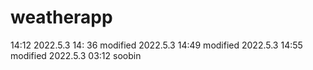 # weatherapp
14:12
2022.5.3 14: 36 modified
2022.5.3 14:49 modified
2022.5.3 14:55 modified
2022.5.3 03:12 soobin